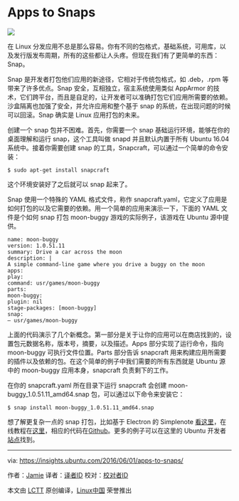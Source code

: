 Apps to Snaps
================

![](https://insights.ubuntu.com/wp-content/uploads/27eb/app-snap.png)

在 Linux 分发应用不总是那么容易。你有不同的包格式，基础系统，可用库，以及发行版发布周期，所有的这些都让人头疼。但现在我们有了更简单的东西：Snap。

Snap 是开发者打包他们应用的新途径，它相对于传统包格式，如 .deb，.rpm 等带来了许多优点。Snap 安全，互相独立，宿主系统使用类似 AppArmor 的技术，它们跨平台，而且是自足的，让开发者可以准确打包它们应用所需要的依赖。沙盒隔离也加强了安全，并允许应用和整个基于 snap 的系统，在出现问题的时候可以回滚。Snap 确实是 Linux 应用打包的未来。

创建一个 snap 包并不困难。首先，你需要一个 snap 基础运行环境，能够在你的桌面理解和运行 snap，这个工具叫做 snapd 并且默认内置于所有 Ubuntu 16.04 系统中。接着你需要创建 snap 的工具，Snapcraft，可以通过一个简单的命令安装：

```
$ sudo apt-get install snapcraft
```

这个环境安装好了之后就可以 snap 起来了。

Snap 使用一个特殊的 YAML 格式文件，称作 snapcraft.yaml，它定义了应用是如何打包的以及它需要的依赖。用一个简单的应用来演示一下，下面的 YAML 文件是个如何 snap 打包 moon-buggy 游戏的实际例子，该游戏在 Ubuntu 源中提供。

```
name: moon-buggy
version: 1.0.51.11
summary: Drive a car across the moon
description: |
A simple command-line game where you drive a buggy on the moon
apps:
play:
command: usr/games/moon-buggy
parts:
moon-buggy:
plugin: nil
stage-packages: [moon-buggy]
snap:
– usr/games/moon-buggy
```

上面的代码演示了几个新概念。第一部分是关于让你的应用可以在商店找到的，设置包元数据名称，版本号，摘要，以及描述。Apps 部分实现了运行命令，指向 moon-buggy 可执行文件位置。Parts 部分告诉 snapcraft 用来构建应用所需要的插件以及依赖的包。在这个简单的例子中我们需要的所有东西就是 Ubuntu 源中的 moon-buggy 应用本身，snapcraft 负责剩下的工作。

在你的 snapcraft.yaml 所在目录下运行 snapcraft 会创建 moon-buggy_1.0.51.11_amd64.snap 包，可以通过以下命令来安装它：

```
$ snap install moon-buggy_1.0.51.11_amd64.snap
```

想了解更复杂一点的 snap 打包，比如基于 Electron 的 Simplenote [看这里][1]，在线教程在[这里][2]，相应的代码在[Github][3]。更多的例子可以在这里的 Ubuntu 开发者[站点][4]找到。

--------------------------------------------------------------------------------

via: https://insights.ubuntu.com/2016/06/01/apps-to-snaps/

作者：[Jamie][a]
译者：[译者ID](https://github.com/译者ID)
校对：[校对者ID](https://github.com/校对者ID)

本文由 [LCTT](https://github.com/LCTT/TranslateProject) 原创编译，[Linux中国](https://linux.cn/) 荣誉推出

[a]: https://insights.ubuntu.com/author/jamiebennett/
[1]: http://www.simplenote.com/
[2]: http://www.linuxuk.org/post/20160518_snapping_electron_based_applications_simplenote/
[3]: https://github.com/jamiedbennett/snaps/tree/master/simplenote
[4]: https://developer.ubuntu.com/en/desktop/get-started/
